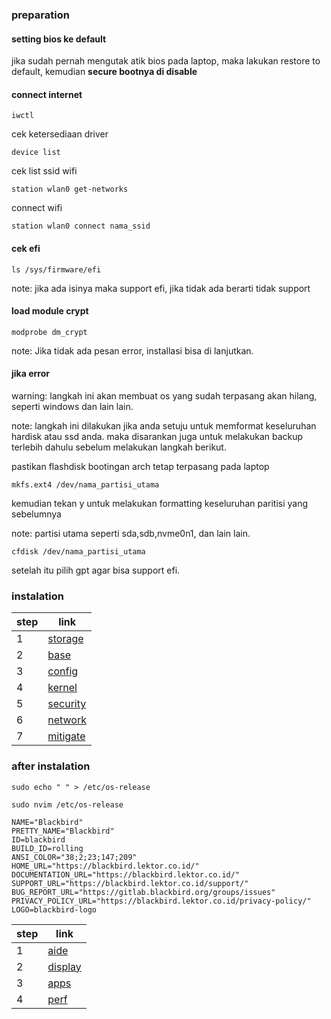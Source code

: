### preparation

#### setting bios ke default

jika sudah pernah mengutak atik bios pada laptop, maka lakukan restore to default, kemudian **secure bootnya di disable**

#### connect internet

```
iwctl
```

cek ketersediaan driver

```
device list
```

cek list ssid wifi

```
station wlan0 get-networks
```

connect wifi

```
station wlan0 connect nama_ssid
```

#### cek efi

```
ls /sys/firmware/efi
```
note: jika ada isinya maka support efi, jika tidak ada berarti tidak support


#### load module crypt

```
modprobe dm_crypt
```

note: Jika tidak ada pesan error, installasi bisa di lanjutkan.

#### jika error
warning: langkah ini akan membuat os yang sudah terpasang akan hilang, seperti windows dan lain lain.

note: langkah ini dilakukan jika anda setuju untuk memformat keseluruhan hardisk atau ssd anda. maka disarankan juga untuk melakukan backup terlebih dahulu sebelum melakukan langkah berikut.

pastikan flashdisk bootingan arch tetap terpasang pada laptop

```
mkfs.ext4 /dev/nama_partisi_utama
```
kemudian tekan y untuk melakukan formatting keseluruhan paritisi yang sebelumnya 

note: partisi utama seperti sda,sdb,nvme0n1, dan lain lain.

```
cfdisk /dev/nama_partisi_utama
```
setelah itu pilih gpt agar bisa support efi.

### instalation

| step | link                                                        |
| ---- | ----------------------------------------------------------- |
| 1    | [storage](https://github.com/devops-yuros/devops-document/blob/main/laptop_v.2/storage.md) |
| 2    | [base](https://github.com/devops-yuros/devops-document/blob/main/laptop_v.2/base.md)       |
| 3    | [config](https://github.com/devops-yuros/devops-document/blob/main/laptop_v.2/config.md)   |
| 4    | [kernel](https://github.com/devops-yuros/devops-document/blob/main/laptop_v.2/kernel.md)       |
| 5    | [security](https://github.com/devops-yuros/devops-document/blob/main/laptop_v.2/security.md)   |
| 6    | [network](https://github.com/devops-yuros/devops-document/blob/main/laptop_v.2/network.md)   |
| 7    | [mitigate](https://github.com/devops-yuros/devops-document/blob/main/laptop_v.2/mitigate.md)   |



### after instalation
```
sudo echo " " > /etc/os-release 
```
```
sudo nvim /etc/os-release
```
```
NAME="Blackbird"
PRETTY_NAME="Blackbird"
ID=blackbird
BUILD_ID=rolling
ANSI_COLOR="38;2;23;147;209"
HOME_URL="https://blackbird.lektor.co.id/"
DOCUMENTATION_URL="https://blackbird.lektor.co.id/"
SUPPORT_URL="https://blackbird.lektor.co.id/support/"
BUG_REPORT_URL="https://gitlab.blackbird.org/groups/issues"
PRIVACY_POLICY_URL="https://blackbird.lektor.co.id/privacy-policy/"
LOGO=blackbird-logo
```

| step | link                                                        |
| ---- | ----------------------------------------------------------- |
| 1    |  [aide](https://github.com/devops-yuros/devops-document/blob/main/laptop_v.2/aide.md)  |
| 2    |  [display](https://github.com/devops-yuros/devops-document/blob/main/laptop_v.2/display.md)  |
| 3    |  [apps](https://github.com/devops-yuros/devops-document/blob/main/laptop_v.2/apps.md)  |
| 4    |  [perf](https://github.com/devops-yuros/devops-document/blob/main/laptop_v.2/perf.md)  |

